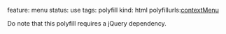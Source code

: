 feature: menu
status: use
tags: polyfill
kind: html
polyfillurls:[contextMenu](https://github.com/medialize/jQuery-contextMenu)

Do note that this polyfill requires a jQuery dependency.
